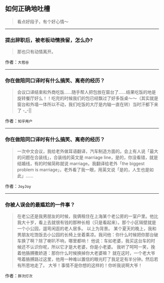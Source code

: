 ## 如何正确地吐槽

> 看点好段子，有个好心情～


 
---

### 提出辞职后，被老板动情挽留，怎么办?

> 那也只有动情离开。


作者：`大苞谷`

---

### 你在做陪同口译时有什么搞笑、离奇的经历？

> 会议口译结束和外商吃饭……随手帮人把包放在窗台了……结果吃饭的地是旋转餐厅好么！！吃完的时候我们的包已经飘过了好多饭桌～～（其实就是窗台和外墙一体所以不动，我们吃饭的大厅是内轴一直在转）当时汗都下来了 -_-||


作者：`知乎用户`

---

### 你在做陪同口译时有什么搞笑、离奇的经历？

> 一次中文会议，我给老外做耳语翻译，汽车制造方面的。会上有人说「最大的问题在合装线」，合装线的英文是 marriage line，是的，你没看错，就是结婚线，有的时候简称就说 marriage。我翻译给老外「the biggest problem is marriage」，老外看了我一眼，用英文说「是的，人生也是如此」……


作者：`JoyJoy`

---

### 你被人误会的最尴尬的一件事？

> 在老公还是我男朋友的时候，我俩租住在上海某个老公房的一室户里。他比我大十岁，看上去就很有钱的那种长相（只是看起来）。那个小区隔壁就是一个小公园，遛弯闲逛的老人居多。
> 以上为背景。
> 某个夏天的晚上，我和男朋友吃饱饭去小公园的长椅上坐着乘凉。我问他：你什么时候把你那台破车换了啊？除了喇叭不响，哪里都响！
> 他说：车如老婆，我买这台车的时候还不认识你呢，所以它才是大老婆，你是小老婆。
> 我听了呵呵一笑，挽着他胳膊撒娇道：那你什么时候换掉你大老婆嘛？
> 就在这时，一个老大爷甩着胳膊路过这里，他用一种难以置信的眼光盯了我足足有半分钟。然后若有所思地走了。
> 大爷！事情不是你想的这样的！你听我说啊大爷！


作者：`胖次打次`